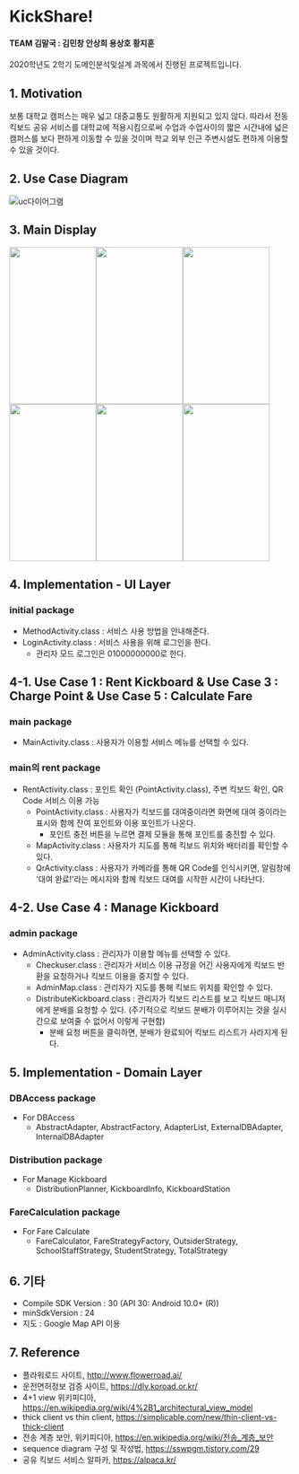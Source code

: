 # KickShare!

#### TEAM 김말국 : 김민창 안상희 용상호 황지훈

2020학년도 2학기 도메인분석및설계 과목에서 진행된 프로젝트입니다.

## 1. Motivation
보통 대학교 캠퍼스는 매우 넓고 대중교통도 원활하게 지원되고 있지 않다. 따라서 전동 킥보드 공유 서비스를 대학교에 적용시킴으로써 수업과 수업사이의 짧은 시간내에 넓은 캠퍼스를 보다 편하게 이동할 수 있을 것이며 학교 외부 인근 주변시설도 편하게 이용할 수 있을 것이다.

## 2. Use Case Diagram
![uc다이어그램](https://user-images.githubusercontent.com/55920132/101247206-71755a80-375b-11eb-9c2d-57006b2ab59e.png)

## 3. Main Display
<img src="https://user-images.githubusercontent.com/55920132/101247513-6b807900-375d-11eb-9e01-a03791b6eb28.png"  width="155" height="280"><img src="https://user-images.githubusercontent.com/55920132/101247558-923eaf80-375d-11eb-8039-ab629c76547d.png"  width="155" height="280"><img src="https://user-images.githubusercontent.com/55920132/101247530-776c3b00-375d-11eb-82e9-4eda97ce5198.png"  width="155" height="280"><img src="https://user-images.githubusercontent.com/55920132/101247540-82bf6680-375d-11eb-9878-e5bd0304f355.png"  width="155" height="280"><img src="https://user-images.githubusercontent.com/75024316/102873902-0fb82e80-4485-11eb-8962-2ba91616c61c.png" width="155" height="280"><img src="https://user-images.githubusercontent.com/75024316/102874002-38402880-4485-11eb-9e8a-46dfcdda6560.png" width="155" height="280">

## 4. Implementation - UI Layer
### initial package
* MethodActivity.class : 서비스 사용 방법을 안내해준다.
* LoginActivity.class : 서비스 사용을 위해 로그인을 한다.
  * 관리자 모드 로그인은 01000000000로 한다.
  
## 4-1. Use Case 1 : Rent Kickboard & Use Case 3 : Charge Point & Use Case 5 : Calculate Fare
### main package
* MainActivity.class : 사용자가 이용할 서비스 메뉴를 선택할 수 있다.
### main의 rent package
* RentActivity.class : 포인트 확인 (PointActivity.class), 주변 킥보드 확인, QR Code 서비스 이용 가능
  * PointActivity.class : 사용자가 킥보드를 대여중이라면 화면에 대여 중이라는 표시와 함께 잔여 포인트와 이용 포인트가 나온다. 
    * 포인트 충전 버튼을 누르면 결제 모듈을 통해 포인트를 충전할 수 있다.
  * MapActivity.class : 사용자가 지도를 통해 킥보드 위치와 배터리를 확인할 수 있다.
  * QrActivity.class : 사용자가 카메라를 통해 QR Code를 인식시키면, 알림창에 '대여 완료!'라는 메시지와 함께 킥보드 대여를 시작한 시간이 나타난다.
  
## 4-2. Use Case 4 : Manage Kickboard
### admin package
* AdminActivity.class : 관리자가 이용할 메뉴를 선택할 수 있다.
  * Checkuser.class : 관리자가 서비스 이용 규정을 어긴 사용자에게 킥보드 반환을 요청하거나 킥보드 이용을 중지할 수 있다.
  * AdminMap.class : 관리자가 지도를 통해 킥보드 위치를 확인할 수 있다.
  * DistributeKickboard.class : 관리자가 킥보드 리스트를 보고 킥보드 매니저에게 분배를 요청할 수 있다. (주기적으로 킥보드 분배가 이루어지는 것을 실시간으로 보여줄 수 없어서 이렇게 구현함)
    * 분배 요청 버튼을 클릭하면, 분배가 완료되어 킥보드 리스트가 사라지게 된다.
    
## 5. Implementation - Domain Layer
### DBAccess package
* For DBAccess
  * AbstractAdapter, AbstractFactory, AdapterList, ExternalDBAdapter, InternalDBAdapter

### Distribution package
* For Manage Kickboard
  * DistributionPlanner, KickboardInfo, KickboardStation

### FareCalculation package
* For Fare Calculate
  * FareCalculator, FareStrategyFactory, OutsiderStrategy, SchoolStaffStrategy, StudentStrategy, TotalStrategy
    
## 6. 기타
* Compile SDK Version : 30 (API 30: Android 10.0+ (R))
* minSdkVersion : 24
* 지도 : Google Map API 이용

## 7. Reference

- 플라워로드 사이트, http://www.flowerroad.ai/
- 운전면허정보 검증 사이트, https://dlv.koroad.or.kr/
- 4+1 view 위키피디아, https://en.wikipedia.org/wiki/4%2B1_architectural_view_model  
- thick client vs thin client, https://simplicable.com/new/thin-client-vs-thick-client 
- 전송 계층 보안, 위키피디아, https://en.wikipedia.org/wiki/전송_계층_보안
- sequence diagram 구성 및 작성법, https://sswpgm.tistory.com/29
- 공유 킥보드 서비스 알파카, https://alpaca.kr/
